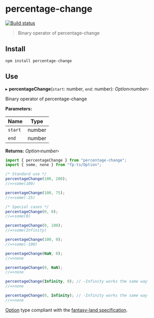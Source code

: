 # percentage-change

[![Build status][]](https://travis-ci.org/strong-roots-capital/percentage-change)

[build status]: https://travis-ci.org/strong-roots-capital/percentage-change.svg?branch=master

> Binary operator of percentage-change

## Install

```shell
npm install percentage-change
```

## Use

▸ **percentageChange**(`start`: number, `end`: number): _Option‹number›_

Binary operator of percentage-change

**Parameters:**

| Name    | Type   |
| ------- | ------ |
| `start` | number |
| `end`   | number |

**Returns:** _Option‹number›_

```typescript
import { percentageChange } from "percentage-change";
import { some, none } from "fp-ts/Option";

/* Standard use */
percentageChange(100, 200);
//=>some(100)

percentageChange(100, 75);
//=>some(-25)

/* Special cases */
percentageChange(0, 0);
//=>some(0)

percentageChange(0, 100);
//=>some(Infinity)

percentageChange(100, 0);
//=>some(-100)

percentageChange(NaN, 0);
//=>none

percentageChange(0, NaN);
//=>none

percentageChange(Infinity, 0); // -Infinity works the same way
//=>none

percentageChange(0, Infinity); // -Infinity works the same way
//=>none
```

[Option] type compliant with the [fantasy-land specification].

[option]: https://gcanti.github.io/fp-ts/modules/Option.ts.html
[fantasy-land specification]: https://github.com/fantasyland/fantasy-land
